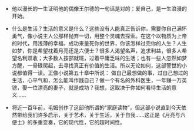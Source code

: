 - 他以漫长的一生证明他的偶像王尔德的一句话是对的：爱自己，是一生浪漫的开始。

- 什么是生活？生活的意义是什么？这些没有人能真正告诉你，需要你自己满怀勇气，像小说主人公那样抛弃一切，用整个灵魂去探索。在这个以物质为上帝的时代，用浅薄的幸福、成功来量死你的世界，你该怎样过完你的人生？人生如梦，你是希望枕着月亮还是六便士？很多人渴望名声，追求利益，很多人希望名利双收；大多数人按部就班，过着平庸乏味的生活；也有一些人忽然如梦方醒，一骨碌爬起，去寻找真正有价值的生活。所以无论如何，这部警世的小说都值得一读。正像小说第五十章中所说： 做自己最想做的事，过自己想过的生活，心平气和，怎么能叫作践自己？做一个有名的外科医生，一年赚一万英镑，娶一位漂亮的妻子，就是成功？我想，这取决于你如何看待生活的意义……

- 将近一百年前，毛姆创作了这部他所谓的“家庭读物”，但这部小说直到今天依然带给我们许多启示，关于艺术，关于生活，关于自我……这正是《月亮与六便士》的多重变奏，它的现代性，它的超时间性。

